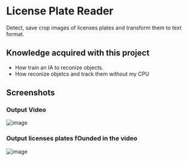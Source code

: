 
# License Plate Reader

Detect, save crop images of licenses plates and transform them to text format.

## Knowledge acquired with this project

 - How train an IA to reconize objects.
 - How reconize objetcs and track them without my CPU

## Screenshots
### Output Video
![image](https://github.com/MatheusGraciki/License-Plate-Reader/assets/85004422/278f7c2e-324c-45dc-9ecd-e5eb2d2269f9)
### Output licenses plates fOunded in the video
![image](https://github.com/MatheusGraciki/License-Plate-Reader/assets/85004422/4652050f-6ab6-4f09-8b92-b25b0f7e0db6)



